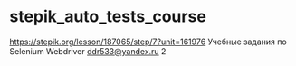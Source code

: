# stepik_auto_tests_course
https://stepik.org/lesson/187065/step/7?unit=161976
Учебные задания по Selenium Webdriver
ddr533@yandex.ru
2